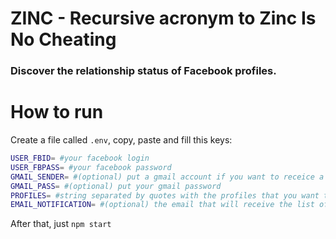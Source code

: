 # ZINC - Recursive acronym to Zinc Is No Cheating
### Discover the relationship status of Facebook profiles.
# How to run
Create a file called `.env`, copy, paste and fill this keys:

```bash
USER_FBID= #your facebook login
USER_FBPASS= #your facebook password
GMAIL_SENDER= #(optional) put a gmail account if you want to receice a email with the link of single profiles
GMAIL_PASS= #(optional) put your gmail password
PROFILES= #string separated by quotes with the profiles that you want to be notified. Example: 'loremipsum,johndoe'
EMAIL_NOTIFICATION= #(optional) the email that will receive the list of single profiles
```

After that, just `npm start`
